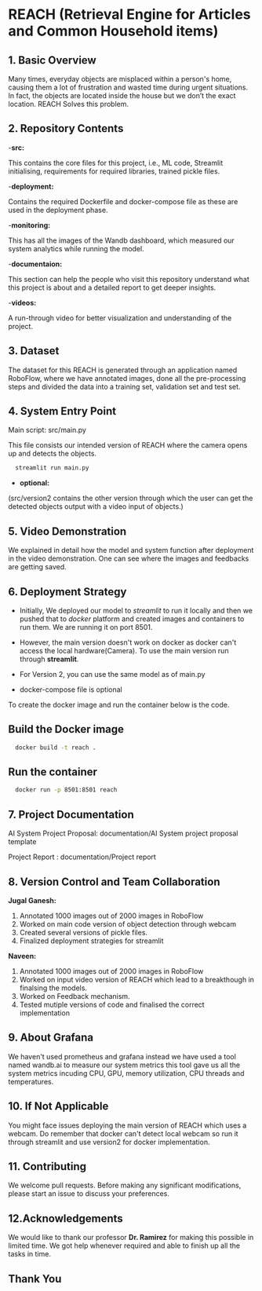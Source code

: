 # REACH (Retrieval Engine for Articles and Common Household items)
## 1. Basic Overview 

Many times, everyday objects are misplaced within a person's home, causing them a lot of frustration and wasted time during urgent situations. In fact, the objects are located inside the house but we don’t the exact location. REACH Solves this problem.



## 2. Repository Contents

-**src:**
 
This contains the core files for this project, i.e., ML code, Streamlit initialising, requirements for required libraries, trained pickle files.

-**deployment:**

Contains the required Dockerfile and docker-compose file as these are used in the deployment phase.

-**monitoring:**

This has all the images of the Wandb dashboard, which measured our system analytics while running the model.

-**documentaion:**

This section can help the people who visit this repository understand what this project is about and a detailed report to get deeper insights.

-**videos:**

A run-through video for better visualization and understanding of the project.

## 3. Dataset

The dataset for this REACH is generated through an application named RoboFlow, where we have annotated images, done all the pre-processing steps and divided the data into a training set, validation set and test set.


## 4. System Entry Point

Main script: src/main.py

This file consists our intended version of REACH where the camera opens up and detects the objects.

```sh
  streamlit run main.py
  ```

- **optional:**

(src/version2 contains the other version through which the user can get the detected objects output with a video input of objects.)


## 5. Video Demonstration

We explained in detail how the model and system function after deployment in the video demonstration. One can see where the images and feedbacks are getting saved.

## 6. Deployment Strategy

- Initially, We deployed our model to *streamlit* to run it locally and then we pushed that to *docker* platform and created images and containers to run them. We are running it on port 8501.

- However, the main version doesn't work on docker as docker can't access the local hardware(Camera). To use the main version run through **streamlit**.

- For Version 2, you can use the same model as of main.py
- docker-compose file is optional 

To create the docker image and run the container below is the code.

## Build the Docker image

```sh
  docker build -t reach .
  ```
## Run the container

```sh
  docker run -p 8501:8501 reach
  ```




## 7. Project Documentation
AI System Project Proposal: documentation/AI System project proposal template

Project Report : documentation/Project report

## 8. Version Control and Team Collaboration

 

**Jugal Ganesh:** 

1.  Annotated 1000 images out of 2000 images in RoboFlow
2. Worked on main code version of object detection through webcam
3. Created several versions of pickle files.
4. Finalized deployment strategies for streamlit


**Naveen:**

1. Annotated 1000 images out of 2000 images in RoboFlow
2. Worked on input video version of REACH which lead to a breakthough in finalsing the models.
3. Worked on Feedback mechanism.
4. Tested mutiple versions of code and finalised the correct implementation




## 9. About Grafana
We haven't used prometheus and grafana instead we have used a tool named wandb.ai to measure our system metrics this tool gave us all the system metrics incuding CPU, GPU, memory utilization, CPU threads and temperatures.  

## 10.  If Not Applicable

You might face issues deploying the main version of REACH which uses a webcam. Do remember that docker can't detect local webcam so run it through streamlit and use version2 for docker implementation.


## 11. Contributing

We welcome pull requests. Before making any significant modifications, please start an issue to discuss your preferences.

## 12.Acknowledgements

We would like to thank our professor **Dr. Ramirez** for making this possible in limited time. We got help whenever required and able to finish up all the tasks in time.


## **Thank You**
